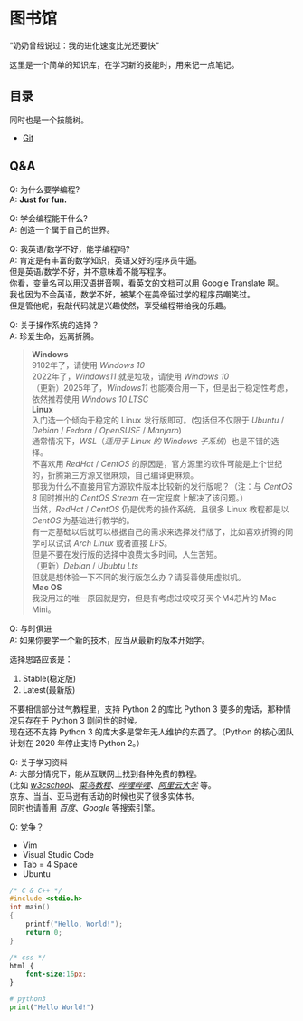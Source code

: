 # 图书馆

“奶奶曾经说过：我的进化速度比光还要快”

这里是一个简单的知识库，在学习新的技能时，用来记一点笔记。

## 目录

同时也是一个技能树。

- [Git](./Git/README.md)

## Q&A

Q: 为什么要学编程?  
A: **Just for fun.**

Q: 学会编程能干什么?  
A: 创造一个属于自己的世界。

Q: 我英语/数学不好，能学编程吗?  
A: 肯定是有丰富的数学知识，英语又好的程序员牛逼。  
但是英语/数学不好，并不意味着不能写程序。  
你看，变量名可以用汉语拼音啊，看英文的文档可以用 Google Translate 啊。  
我也因为不会英语，数学不好，被某个在美帝留过学的程序员嘲笑过。  
但是管他呢，我敲代码就是兴趣使然，享受编程带给我的乐趣。

Q: 关于操作系统的选择？  
A: 珍爱生命，远离折腾。

> **Windows**  
9102年了，请使用 *Windows 10*  
2022年了，*Windows11* 就是垃圾，请使用 *Windows 10*  
（更新）2025年了，*Windows11* 也能凑合用一下，但是出于稳定性考虑，依然推荐使用 *Windows 10 LTSC*
\
**Linux**  
入门选一个倾向于稳定的 Linux 发行版即可。(包括但不仅限于 *Ubuntu* / *Debian* / *Fedora* / *OpenSUSE* / *Manjaro*)  
通常情况下，*WSL*（*适用于 Linux 的 Windows 子系统*）也是不错的选择。  
不喜欢用 *RedHat* / *CentOS* 的原因是，官方源里的软件可能是上个世纪的，折腾第三方源又很麻烦，自己编译更麻烦。  
那我为什么不直接用官方源软件版本比较新的发行版呢？（注：与 *CentOS 8* 同时推出的 *CentOS Stream* 在一定程度上解决了该问题。）  
当然，*RedHat* / *CentOS* 仍是优秀的操作系统，且很多 Linux 教程都是以 *CentOS* 为基础进行教学的。  
有一定基础以后就可以根据自己的需求来选择发行版了，比如喜欢折腾的同学可以试试 *Arch Linux* 或者直接 *LFS*。  
但是不要在发行版的选择中浪费太多时间，人生苦短。  
（更新）*Debian* / *Ububtu Lts*  
但就是想体验一下不同的发行版怎么办？请妥善使用虚拟机。
\
**Mac OS**  
我没用过的唯一原因就是穷，但是有考虑过咬咬牙买个M4芯片的 Mac Mini。

Q: 与时俱进  
A: 如果你要学一个新的技术，应当从最新的版本开始学。

选择思路应该是：

1. Stable(稳定版)
2. Latest(最新版)

不要相信部分过气教程里，支持 Python 2 的库比 Python 3 要多的鬼话，那种情况只存在于 Python 3 刚问世的时候。  
现在还不支持 Python 3 的库大多是常年无人维护的东西了。（Python 的核心团队计划在 2020 年停止支持 Python 2。）

Q: 关于学习资料  
A: 大部分情况下，能从互联网上找到各种免费的教程。  
(比如 [*w3cschool*](https://www.w3school.com.cn/)、[*菜鸟教程*](https://www.runoob.com/)、[*哔哩哔哩*](https://www.bilibili.com)、[*阿里云大学*](https://edu.aliyun.com) 等。  
京东、当当、亚马逊有活动的时候也买了很多实体书。  
同时也请善用 *百度*、*Google* 等搜索引擎。

Q: 党争？

- Vim
- Visual Studio Code
- Tab = 4 Space
- Ubuntu

```c
/* C & C++ */
#include <stdio.h>
int main()
{
    printf("Hello, World!");
    return 0;
}
```

```css
/* css */
html {
    font-size:16px;
}
```

```python
# python3
print("Hello World!")
```

